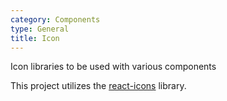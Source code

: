 ```yaml
---
category: Components
type: General
title: Icon
---
```


Icon libraries to be used with various components

This project utilizes the [react-icons](https://react-icons.netlify.com) library.
